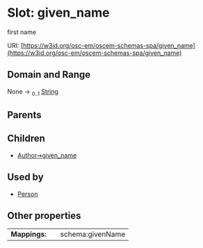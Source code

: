 
# Slot: given_name

first name

URI: [https://w3id.org/osc-em/oscem-schemas-spa/given_name](https://w3id.org/osc-em/oscem-schemas-spa/given_name)


## Domain and Range

None &#8594;  <sub>0..1</sub> [String](types/String.md)

## Parents


## Children

 *  [Author➞given_name](Author_given_name.md)

## Used by

 * [Person](Person.md)

## Other properties

|  |  |  |
| --- | --- | --- |
| **Mappings:** | | schema:givenName |